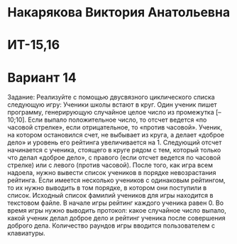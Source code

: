 # Накарякова Виктория Анатольевна
# ИТ-15,16
# Вариант 14
Задание: Реализуйте с помощью двусвязного циклического списка следующую игру: Ученики школы встают в круг. Один ученик пишет программу, генерирующую случайное целое число из промежутка [–10;10]. Если выпало положительное число, то отсчет ведется «по часовой стрелке», если отрицательное, то «против часовой». Ученик, на котором остановился счет, не выбывает из круга, а делает «доброе дело» и уровень его рейтинга увеличивается на 1. Следующий отсчет начинается с ученика, стоящего в круге рядом с тем, который только что делал «доброе дело», с правого (если отсчет ведется по часовой стрелке) или с левого (против часовой). После того, как игра всем надоела, нужно вывести список учеников в порядке невозрастания рейтинга. Если имеется несколько учеников с одинаковым рейтингом, то их нужно выводить в том порядке, в котором они поступили в список. Исходный список фамилий учеников для игры находится в текстовом файле. В начале игры рейтинг каждого ученика равен 0. Во время игры нужно выводить протокол: какое случайное число выпало, какой ученик делал доброе дело и рейтинг ученика после совершения доброго дела. Количество раундов игры вводится пользователем с клавиатуры. 
